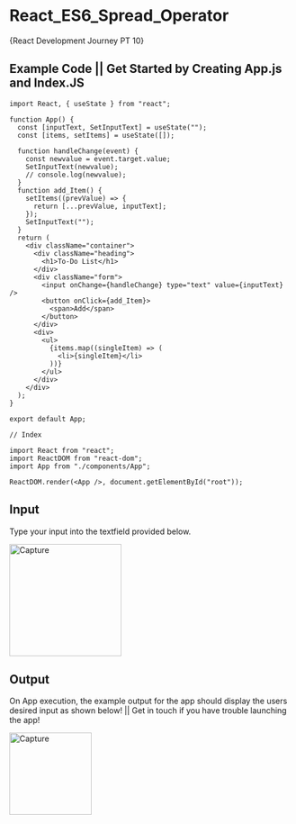 # React_ES6_Spread_Operator
{React Development Journey PT 10}

## Example Code || Get Started by Creating App.js and Index.JS
```
import React, { useState } from "react";

function App() {
  const [inputText, SetInputText] = useState("");
  const [items, setItems] = useState([]);

  function handleChange(event) {
    const newvalue = event.target.value;
    SetInputText(newvalue);
    // console.log(newvalue);
  }
  function add_Item() {
    setItems((prevValue) => {
      return [...prevValue, inputText];
    });
    SetInputText("");
  }
  return (
    <div className="container">
      <div className="heading">
        <h1>To-Do List</h1>
      </div>
      <div className="form">
        <input onChange={handleChange} type="text" value={inputText} />
        <button onClick={add_Item}>
          <span>Add</span>
        </button>
      </div>
      <div>
        <ul>
          {items.map((singleItem) => (
            <li>{singleItem}</li>
          ))}
        </ul>
      </div>
    </div>
  );
}

export default App;

// Index

import React from "react";
import ReactDOM from "react-dom";
import App from "./components/App";

ReactDOM.render(<App />, document.getElementById("root"));

```

## Input 

Type your input into the textfield provided below.

<img width="199" alt="Capture" src="https://user-images.githubusercontent.com/91548582/143592095-9d392802-5fe9-4518-91c5-0c19f0be97d7.PNG">

## Output

On App execution, the example output for the app should display the users desired input as shown below! || Get in touch if you have trouble launching the app!

<img width="146" alt="Capture" src="https://user-images.githubusercontent.com/91548582/143592212-7cec3d5c-c1f7-4565-8b53-a9804f52e404.PNG">
